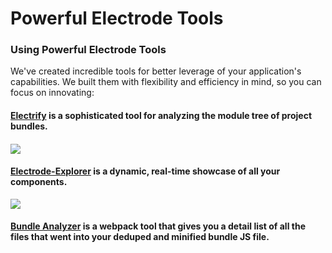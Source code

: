 # Powerful Electrode Tools

### Using Powerful Electrode Tools

We've created incredible tools for better leverage of your application's capabilities. We built them with flexibility and efficiency in mind, so you can focus on innovating:

#### [Electrify](/chapter1/advanced/powerful-electrode-tools/electrify.md) is a sophisticated tool for analyzing the module tree of project bundles.

#### ![](https://cloud.githubusercontent.com/assets/360041/18318796/ea0ddae4-74d7-11e6-89cb-08e02e4b1683.gif)

#### [Electrode-Explorer](/chapter1/advanced/powerful-electrode-tools/electrode-explorer.md) is a dynamic, real-time showcase of all your components.

![](http://www.electrode.io/img/electrode-explorer.png)

#### [Bundle Analyzer](/chapter1/advanced/powerful-electrode-tools/bundle-analyzer.md) is a webpack tool that gives you a detail list of all the files that went into your deduped and minified bundle JS file.



